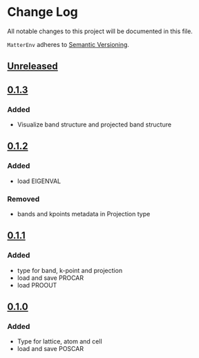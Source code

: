 # Change Log
All notable changes to this project will be documented in this file.

`MatterEnv` adheres to [Semantic Versioning](https://semver.org/).

## [Unreleased]

## [0.1.3]
### Added
- Visualize band structure and projected band structure

## [0.1.2]
### Added
- load EIGENVAL

### Removed
- bands and kpoints metadata in Projection type

## [0.1.1]
### Added
- type for band, k-point and projection
- load and save PROCAR
- load PROOUT

## [0.1.0]
### Added
- Type for lattice, atom and cell
- load and save POSCAR

[Unreleased]: https://github.com/yaozhenghangma/MatterEnv/blob/main/CHANGELOG.md
[0.1.3]: https://github.com/yaozhenghangma/MatterEnv.jl/tree/v0.1.3
[0.1.2]: https://github.com/yaozhenghangma/MatterEnv.jl/tree/v0.1.2
[0.1.1]: https://github.com/yaozhenghangma/MatterEnv.jl/tree/v0.1.1
[0.1.0]: https://github.com/yaozhenghangma/MatterEnv.jl/tree/v0.1.0